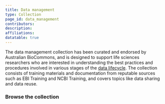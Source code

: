 ```yaml
---
title: Data management
type: Collection
page_id: data_management
contributors: 
description: 
affiliations: 
datatable: true
---
```

The data management collection has been curated and endorsed by Australian BioCommons, and is designed to support life sciences researchers who are interested in understanding the best practices and procedures involved in various stages of the [data lifecycle](https://rdmkit.elixir-europe.org/data_life_cycle). The collection consists of training materials and documentation from reputable sources such as EBI Training and NCBI Training, and covers topics like data sharing and data reuse.

### Browse the collection
